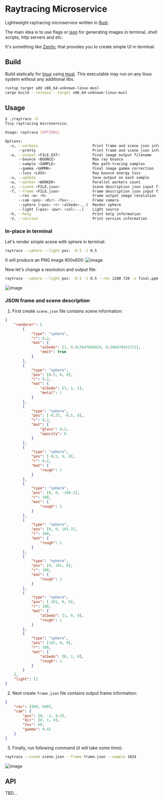 # Raytracing Microservice

Lightweight raytracing microservice written in [Rust](https://www.rust-lang.org/).

The main idea is to use flags or [json](https://www.json.org/json-en.html) for generating images in terminal, shell scripts, http servers and etc.

It's something like [Zenity](https://github.com/GNOME/zenity), that provides you to create simple UI in terminal.

## Build
Build statically for [linux](https://en.wikipedia.org/wiki/Linux) using [musl](https://musl.libc.org/). This executable may run on any linux system without any additional libs.

```bash
rustup target add x86_64-unknown-linux-musl
cargo build --release --target x86_64-unknown-linux-musl
```

## Usage
```bash
$ ./raytrace -h
Tiny raytracing microservice.

Usage: raytrace [OPTIONS]

Options:
  -v, --verbose                         Print frame and scene json info
      --pretty                          Print frame and scene json info with pretty
  -o, --output <FILE.EXT>               Final image output filename
      --bounce <BOUNCE>                 Max ray bounce
      --sample <SAMPLE>                 Max path-tracing samples
      --gamma <GAMMA>                   Final image gamma correction
      --loss <LOSS>                     Ray bounce energy loss
  -u, --update                          Save output on each sample
  -w, --worker <WORKER>                 Parallel workers count
  -s, --scene <FILE.json>               Scene description json input filename
  -f, --frame <FILE.json>               Frame description json input filename
      --res <w> <h>                     Frame output image resolution
      --cam <pos> <dir> <fov>...        Frame camera
      --sphere [<pos> <r> <albedo>...]  Render sphere
      --light [<pos> <pwr> <col>...]    Light source
  -h, --help                            Print help information
  -V, --version                         Print version information
```

### In-place in terminal
Let's render simple scene with sphere in terminal:
```bash
raytrace --sphere --light pos: -0.5 -1 0.5
```

It will produce an PNG image 800x600:
![image](doc/out0.png)

Now let's change a resolution and output file:
```bash
raytrace --sphere --light pos: -0.5 -1 0.5 --res 1280 720 -o final.ppm
```

![image](doc/out1.png)


### JSON frame and scene description
1. First create `scene.json` file contains scene information:
```json
{
    "renderer": [
        {
            "type": "sphere",
            "r": 0.2,
            "mat": {
                "albedo": [1, 0.917647058824, 0.596078431372],
                "emit": true
            }
        },
        {
            "type": "sphere",
            "pos": [0.5, 0, 0],
            "r": 0.2,
            "mat": {
                "albedo": [1, 1, 1],
                "metal": 1
            }
        },
        {
            "type": "sphere",
            "pos": [-0.25, -0.5, 0],
            "r": 0.2,
            "mat": {
                "glass": 0.2,
                "opacity": 0
            }
        },
        {
            "type": "sphere",
            "pos": [-0.5, 0, 0],
            "r": 0.2,
            "mat": {
                "rough": 1
            }
        },
        {
            "type": "sphere",
            "pos": [0, 0, -100.2],
            "r": 100,
            "mat": {
                "rough": 1
            }
        },
        {
            "type": "sphere",
            "pos": [0, 0, 101.2],
            "r": 100,
            "mat": {
                "rough": 1
            }
        },
        {
            "type": "sphere",
            "pos": [0, 101, 0],
            "r": 100,
            "mat": {
                "rough": 1
            }
        },
        {
            "type": "sphere",
            "pos": [-101, 0, 0],
            "r": 100,
            "mat": {
                "albedo": [1, 0, 0],
                "rough": 1
            }
        },
        {
            "type": "sphere",
            "pos": [101, 0, 0],
            "r": 100,
            "mat": {
                "albedo": [0, 1, 0],
                "rough": 1
            }
        }
    ],
    "light": []
}
```

2. Next create `frame.json` file contains output frame information:
```json
{
    "res": [800, 600],
    "cam": {
        "pos": [0, -2, 0.5],
        "dir": [0, 1, 0],
        "fov": 60,
        "gamma": 0.42
    }
}
```

3. Finally, run following command (it will take some time):

```bash
raytrace --scene scene.json --frame frame.json --sample 1024
```

![image](doc/out2.png)

## API
TBD...
